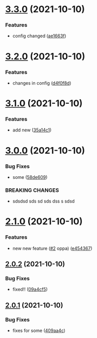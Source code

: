 # [3.3.0](https://github.com/AndyKIron/semantic-release-test/compare/v3.2.0...v3.3.0) (2021-10-10)


### Features

* config changed ([ae1663f](https://github.com/AndyKIron/semantic-release-test/commit/ae1663f00d205f8ad4c4885fcd6719bc9705b122))

# [3.2.0](https://github.com/AndyKIron/semantic-release-test/compare/v3.1.0...v3.2.0) (2021-10-10)


### Features

* changes in config ([d4f0f8d](https://github.com/AndyKIron/semantic-release-test/commit/d4f0f8d9f2ffa00be3ac775011b8d9c04ce41185))

# [3.1.0](https://github.com/AndyKIron/semantic-release-test/compare/v3.0.0...v3.1.0) (2021-10-10)


### Features

* add new ([35a14c1](https://github.com/AndyKIron/semantic-release-test/commit/35a14c14d1bb81258fe89bb39f0f84c07d96a202))

# [3.0.0](https://github.com/AndyKIron/semantic-release-test/compare/v2.1.0...v3.0.0) (2021-10-10)


### Bug Fixes

* some ([58de609](https://github.com/AndyKIron/semantic-release-test/commit/58de609d8188a15b9191dff9b4d58ca894a94a8e))


### BREAKING CHANGES

* sdsdsd sds sd sds dss s sdsd

# [2.1.0](https://github.com/AndyKIron/semantic-release-test/compare/v2.0.2...v2.1.0) (2021-10-10)


### Features

* new new feature ([#2](https://github.com/AndyKIron/semantic-release-test/issues/2) oppa) ([e454367](https://github.com/AndyKIron/semantic-release-test/commit/e4543677dca1de917394ac25f0a6988eae02b889))

## [2.0.2](https://github.com/AndyKIron/semantic-release-test/compare/v2.0.1...v2.0.2) (2021-10-10)


### Bug Fixes

* fixed!! ([09a4cf5](https://github.com/AndyKIron/semantic-release-test/commit/09a4cf5f729b4173ab4582ced3665575a3dc1ef3))

## [2.0.1](https://github.com/AndyKIron/semantic-release-test/compare/v2.0.0...v2.0.1) (2021-10-10)


### Bug Fixes

* fixes for some ([409aa4c](https://github.com/AndyKIron/semantic-release-test/commit/409aa4ca4950a55ca09b72bfc4afd7be43df293e))
